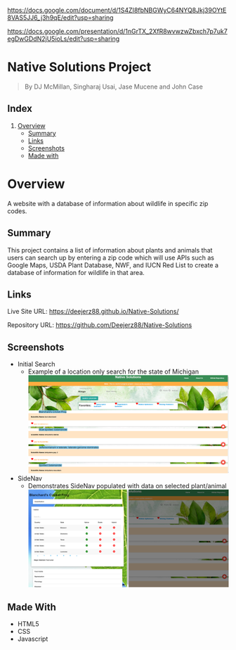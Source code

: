 https://docs.google.com/document/d/1S4ZI8fbNBGWyC64NYQ8Jkj39OYtE8VAS5JJ6_j3h9qE/edit?usp=sharing

https://docs.google.com/presentation/d/1nGrTX_2XfR8wvwzwZbxch7p7uk7egDwGDdN2jU5ioLs/edit?usp=sharing

# Native Solutions Project

> By DJ McMillan, Singharaj Usai, Jase Mucene and John Case

## Index

1. [Overview](#overview)
   - [Summary](#summary)
   - [Links](#links)
   - [Screenshots](#screenshots)
   - [Made with](#made-with)

# Overview

A website with a database of information about wildlife in specific zip codes.

## Summary

This project contains a list of information about plants and animals that users can search up by entering a zip code which will use APIs such as Google Maps, USDA Plant Database, NWF, and IUCN Red List to create a database of information for wildlife in that area.

## Links

Live Site URL: https://deejerz88.github.io/Native-Solutions/

Repository URL: https://github.com/Deejerz88/Native-Solutions

## Screenshots

- Initial Search
  - Example of a location only search for the state of Michigan
    <img src="assets/images/native-solutions.png">
- SideNav
  - Demonstrates SideNav populated with data on selected plant/animal
    <img src="assets/images/native-solutions-sidenav.png">

## Made With

- HTML5
- CSS
- Javascript
